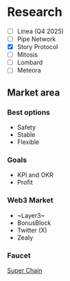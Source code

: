 # Research
- [ ] Linea (Q4 2025)
- [ ] Pipe Network
- [x] Story Protocol
- [ ] Mitosis
- [ ] Lombard
- [ ] Meteora

## Market area

### Best options
- Safety
- Stable
- Flexible

### Goals
- KPI and OKR
- Profit

### Web3 Market
- ~Layer3~
- BonusBlock
- Twitter (X)
- Zealy

### Faucet
[Super Chain](https://console.optimism.io/faucet)
